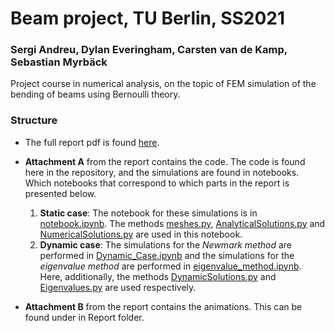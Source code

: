 # Beam project, TU Berlin, SS2021
### Sergi Andreu, Dylan Everingham, Carsten van de Kamp, Sebastian Myrbäck
Project course in numerical analysis, on the topic of FEM simulation of the bending of beams using Bernoulli theory.

### Structure

* The full report pdf is found [here](Report/Report_Numerical_Analysis_of_Vibrating_Beams.pdf). 
* **Attachment A** from the report contains the code. The code is found here in the repository, and the simulations are found in notebooks. Which notebooks that correspond to which parts in the report is presented below.

  1. **Static case**: The notebook for these simulations is in [notebook.ipynb](notebook.ipynb). The methods [meshes.py](meshes.py), [AnalyticalSolutions.py](AnalyticalSolutions.py) and [NumericalSolutions.py](NumericalSolutions.py) are used in this notebook. 
  2. **Dynamic case**: The simulations for the *Newmark method* are performed in [Dynamic_Case.ipynb](Dynamic_Case.ipynb) and the simulations for the *eigenvalue method* are performed in [eigenvalue_method.ipynb](eigenvalue_method.ipynb). Here, additionally, the methods [DynamicSolutions.py](DynamicSolutions.py) and [Eigenvalues.py](Eigenvalues.py) are used respectively.
* **Attachment B** from the report contains the animations. This can be found under in Report folder.


